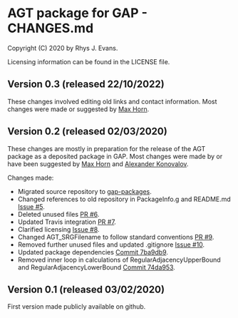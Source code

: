 # AGT package for GAP - CHANGES.md

Copyright (C) 2020 by Rhys J. Evans. 

Licensing information can be found in the LICENSE file.

## Version 0.3 (released 22/10/2022)
These changes involved editing old links and contact information. 
Most changes were made or suggested by [Max Horn](https://www.quendi.de/math). 

## Version 0.2 (released 02/03/2020)
These changes are mostly in preparation for the release of the AGT package as 
a deposited package in GAP. Most changes were made by or have been suggested by 
[Max Horn](https://www.quendi.de/math) and [Alexander Konovalov](https://alex-konovalov.github.io/year-archive/).

Changes made:

* Migrated source repository to [gap-packages](https://github.com/gap-packages/).
* Changed references to old repository in PackageInfo.g and README.md [Issue #5](https://github.com/gap-packages/agt/issues/5). 
* Deleted unused files [PR #6](https://github.com/gap-packages/agt/pull/6).
* Updated Travis integration [PR #7](https://github.com/gap-packages/agt/pull/7).
* Clarified licensing [Issue #8](https://github.com/gap-packages/agt/issues/8).
* Changed AGT_SRGFilename to follow standard conventions [PR #9](https://github.com/gap-packages/agt/pull/9).
* Removed further unused files and updated .gitignore [Issue #10](https://github.com/gap-packages/agt/issues/10).
* Updated package dependencies [Commit 7ba9db9](https://github.com/gap-packages/agt/commit/7ba9db94f6afa952ad5203ccfdc56c7459605205).
* Removed inner loop in calculations of RegularAdjacencyUpperBound and RegularAdjacencyLowerBound [Commit 74da953](https://github.com/gap-packages/agt/commit/74da95376e99fbf51acd5e2856f80223c2d5a7a0).
 
## Version 0.1 (released 03/02/2020)
First version made publicly available on github.


